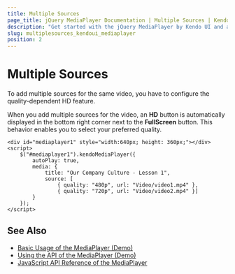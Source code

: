 ```yaml
---
title: Multiple Sources
page_title: jQuery MediaPlayer Documentation | Multiple Sources | Kendo UI
description: "Get started with the jQuery MediaPlayer by Kendo UI and add multiple sources to the same video."
slug: multiplesources_kendoui_mediaplayer
position: 2
---
```


# Multiple Sources

To add multiple sources for the same video, you have to configure the quality-dependent HD feature.

When you add multiple sources for the video, an **HD** button is automatically displayed in the bottom right corner next to the **FullScreen** button. This behavior enables you to select your preferred quality.

```dojo
<div id="mediaplayer1" style="width:640px; height: 360px;"></div>
<script>
    $("#mediaplayer1").kendoMediaPlayer({
        autoPlay: true,
        media: {
            title: "Our Company Culture - Lesson 1",
            source: [
                { quality: "480p", url: "Video/video1.mp4" },
                { quality: "720p", url: "Video/video2.mp4" }]
        }
    });
</script>
```

## See Also

* [Basic Usage of the MediaPlayer (Demo)](https://demos.telerik.com/kendo-ui/mediaplayer/index)
* [Using the API of the MediaPlayer (Demo)](https://demos.telerik.com/kendo-ui/mediaplayer/api)
* [JavaScript API Reference of the MediaPlayer](/api/javascript/ui/mediaplayer)
